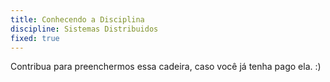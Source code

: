 ```yaml
---
title: Conhecendo a Disciplina
discipline: Sistemas Distribuidos
fixed: true
---
```


Contribua para preenchermos essa cadeira, caso você já tenha pago ela. :)